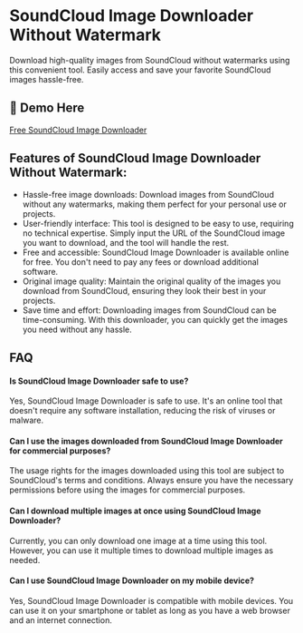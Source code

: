 # SoundCloud Image Downloader Without Watermark

Download high-quality images from SoundCloud without watermarks using this convenient tool. Easily access and save your favorite SoundCloud images hassle-free.

## 🔗 Demo Here
[Free SoundCloud Image Downloader](https://imgpanda.com/soundcloud-image-downloader/)

## Features of SoundCloud Image Downloader Without Watermark:

- Hassle-free image downloads: Download images from SoundCloud without any watermarks, making them perfect for your personal use or projects.
- User-friendly interface: This tool is designed to be easy to use, requiring no technical expertise. Simply input the URL of the SoundCloud image you want to download, and the tool will handle the rest.
- Free and accessible: SoundCloud Image Downloader is available online for free. You don't need to pay any fees or download additional software.
- Original image quality: Maintain the original quality of the images you download from SoundCloud, ensuring they look their best in your projects.
- Save time and effort: Downloading images from SoundCloud can be time-consuming. With this downloader, you can quickly get the images you need without any hassle.

## FAQ

#### Is SoundCloud Image Downloader safe to use?

Yes, SoundCloud Image Downloader is safe to use. It's an online tool that doesn't require any software installation, reducing the risk of viruses or malware.

#### Can I use the images downloaded from SoundCloud Image Downloader for commercial purposes?

The usage rights for the images downloaded using this tool are subject to SoundCloud's terms and conditions. Always ensure you have the necessary permissions before using the images for commercial purposes.

#### Can I download multiple images at once using SoundCloud Image Downloader?

Currently, you can only download one image at a time using this tool. However, you can use it multiple times to download multiple images as needed.

#### Can I use SoundCloud Image Downloader on my mobile device?

Yes, SoundCloud Image Downloader is compatible with mobile devices. You can use it on your smartphone or tablet as long as you have a web browser and an internet connection.

